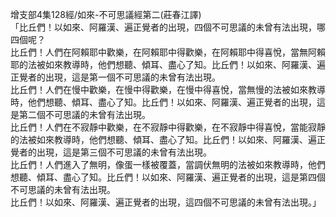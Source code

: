 增支部4集128經/如來-不可思議經第二(莊春江譯)  
「比丘們！以如來、阿羅漢、遍正覺者的出現，四個不可思議的未曾有法出現，哪四個呢？  
比丘們！人們在阿賴耶中歡樂，在阿賴耶中得歡樂，在阿賴耶中得喜悅，當無阿賴耶的法被如來教導時，他們想聽、傾耳、盡心了知。比丘們！以如來、阿羅漢、遍正覺者的出現，這是第一個不可思議的未曾有法出現。  
比丘們！人們在慢中歡樂，在慢中得歡樂，在慢中得喜悅，當無慢的法被如來教導時，他們想聽、傾耳、盡心了知。比丘們！以如來、阿羅漢、遍正覺者的出現，這是第二個不可思議的未曾有法出現。  
比丘們！人們在不寂靜中歡樂，在不寂靜中得歡樂，在不寂靜中得喜悅，當能寂靜的法被如來教導時，他們想聽、傾耳、盡心了知。比丘們！以如來、阿羅漢、遍正覺者的出現，這是第三個不可思議的未曾有法出現。  
比丘們！人們進入了無明，像蛋一樣被覆蓋，當調伏無明的法被如來教導時，他們想聽、傾耳、盡心了知。比丘們！以如來、阿羅漢、遍正覺者的出現，這是第四個不可思議的未曾有法出現。  
比丘們！以如來、阿羅漢、遍正覺者的出現，這四個不可思議的未曾有法出現。」  
  
  
